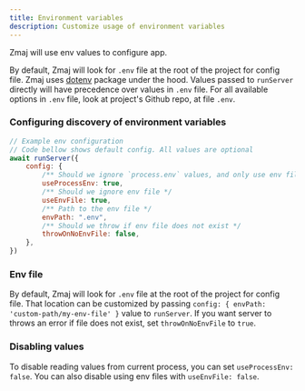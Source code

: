 ```yaml
---
title: Environment variables
description: Customize usage of environment variables
---
```


Zmaj will use env values to configure app.

By default, Zmaj will look for `.env` file at the root of the project for config file.
Zmaj uses [dotenv](https://www.npmjs.com/package/dotenv) package under the hood.
Values passed to `runServer` directly will have precedence over values in `.env` file.
For all available options in `.env` file, look at project's Github repo, at file `.env`.

### Configuring discovery of environment variables

```js
// Example env configuration
// Code bellow shows default config. All values are optional
await runServer({
	config: {
		/** Should we ignore `process.env` values, and only use env files */
		useProcessEnv: true,
		/** Should we ignore env file */
		useEnvFile: true,
		/** Path to the env file */
		envPath: ".env",
		/** Should we throw if env file does not exist */
		throwOnNoEnvFile: false,
	},
})
```

### Env file

By default, Zmaj will look for `.env` file at the root of the project for config file.
That location can be customized by passing `config: { envPath: 'custom-path/my-env-file' }` value to `runServer`.
If you want server to throws an error if file does not exist, set `throwOnNoEnvFile` to `true`.

### Disabling values

To disable reading values from current process, you can set `useProcessEnv: false`.
You can also disable using env files with `useEnvFile: false`.
